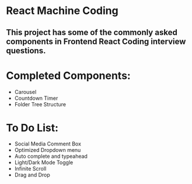 # React Machine Coding

## This project has some of the commonly asked components in Frontend React Coding interview questions.

# Completed Components:

- Carousel
- Countdown Timer
- Folder Tree Structure

# To Do List:

- Social Media Comment Box
- Optimized Dropdown menu
- Auto complete and typeahead
- Light/Dark Mode Toggle
- Infinite Scroll
- Drag and Drop

